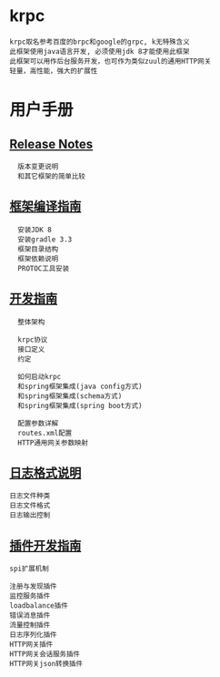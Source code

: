# krpc

    krpc取名参考百度的brpc和google的grpc, k无特殊含义
    此框架使用java语言开发, 必须使用jdk 8才能使用此框架
    此框架可以用作后台服务开发，也可作为类似zuul的通用HTTP网关
    轻量，高性能，强大的扩展性

# 用户手册

## [Release Notes](doc/releasenotes.md) 

	  版本变更说明
	  和其它框架的简单比较

## [框架编译指南](doc/install.md) 

	  安装JDK 8
	  安装gradle 3.3
	  框架目录结构
	  框架依赖说明
	  PROTOC工具安装	  

## [开发指南](doc/develop.md)

	  整体架构
	  
	  krpc协议
	  接口定义
	  约定
	  
	  如何启动krpc
	  和spring框架集成(java config方式)
	  和spring框架集成(schema方式)
	  和spring框架集成(spring boot方式)

	  配置参数详解
	  routes.xml配置
	  HTTP通用网关参数映射

## [日志格式说明](doc/log.md) 

    日志文件种类
    日志文件格式
    日志输出控制

## [插件开发指南](doc/plugin.md) 

    spi扩展机制
    
    注册与发现插件
    监控服务插件
    loadbalance插件
    错误消息插件
    流量控制插件
    日志序列化插件
    HTTP网关插件
    HTTP网关会话服务插件
    HTTP网关json转换插件

